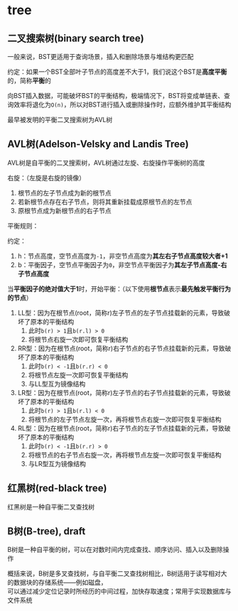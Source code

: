 # tree

## 二叉搜索树(binary search tree)

一般来说，BST更适用于查询场景，插入和删除场景与堆结构更匹配

约定：如果一个BST全部叶子节点的高度差不大于1，我们说这个BST是**高度平衡**的，简称**平衡**的

向BST插入数据，可能破坏BST的平衡结构，极端情况下，BST将变成单链表、查询效率将退化为`O(n)`，所以对BST进行插入或删除操作时，应额外维护其平衡结构

最早被发明的平衡二叉搜索树为AVL树

## AVL树(Adelson-Velsky and Landis Tree)

AVL树是自平衡的二叉搜索树，AVL树通过左旋、右旋操作平衡树的高度

右旋：（左旋是右旋的镜像）

1. 根节点的左子节点成为新的根节点
2. 若新根节点存在右子节点，则将其重新挂载成原根节点的左节点
3. 原根节点成为新根节点的右子节点

平衡规则：

约定：

1. h：节点高度，空节点高度为`-1`，非空节点高度为**其左右子节点高度较大者+1**
2. b：平衡因子，空节点平衡因子为`0`，非空节点平衡因子为**其左子节点高度-右子节点高度**

当**平衡因子的绝对值大于1**时，开始平衡：（以下使用**根节点**表示**最先触发平衡行为的节点**）

1. LL型：因为在根节点(root，简称r)左子节点的左子节点挂载新的元素，导致破坏了原本的平衡结构
    1. 此时`b(r) > 1`且`b(r.l) > 0`
    2. 将根节点右旋一次即可恢复平衡结构
2. RR型：因为在根节点(root，简称r)右子节点的右子节点挂载新的元素，导致破坏了原本的平衡结构
    1. 此时`b(r) < -1`且`b(r.r) < 0`
    2. 将根节点左旋一次即可恢复平衡结构
    3. 与LL型互为镜像结构
3. LR型：因为在根节点(root，简称r)左子节点的右子节点挂载新的元素，导致破坏了原本的平衡结构
    1. 此时`b(r) > 1`且`b(r.l) < 0`
    2. 将根节点的左子节点左旋一次，再将根节点右旋一次即可恢复平衡结构
4. RL型：因为在根节点(root，简称r)右子节点的左子节点挂载新的元素，导致破坏了原本的平衡结构
    1. 此时`b(r) < -1`且`b(r.r) > 0`
    2. 将根节点的右子节点右旋一次，再将根节点左旋一次即可恢复平衡结构
    3. 与LR型互为镜像结构

## 红黑树(red-black tree)

红黑树是一种自平衡二叉查找树

## B树(B-tree), draft

B树是一种自平衡的树，可以在对数时间内完成查找、顺序访问、插入以及删除操作

概括来说，B树是多叉查找树，与自平衡二叉查找树相比，B树适用于读写相对大的数据块的存储系统——例如磁盘，  
可以通过减少定位记录时所经历的中间过程，加快存取速度；常用于实现数据库与文件系统
